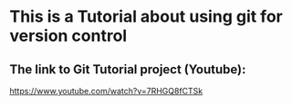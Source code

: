 # This is a Tutorial about using git for version control

## The link to Git Tutorial project (Youtube):
https://www.youtube.com/watch?v=7RHGQ8fCTSk



